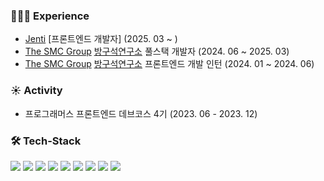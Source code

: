 ### 🧑🏻‍💻 Experience
- [Jenti](https://jenti.ai/) [프론트엔드 개발자] (2025. 03 ~ )
- [The SMC Group](https://thesmc.co.kr) [방구석연구소](https://www.banggooso.com) 풀스택 개발자 (2024. 06 ~ 2025. 03)
- [The SMC Group](https://thesmc.co.kr) [방구석연구소](https://www.banggooso.com) 프론트엔드 개발 인턴 (2024. 01 ~ 2024. 06)

### ☀️ Activity
- 프로그래머스 프론트엔드 데브코스 4기 (2023. 06 - 2023. 12)

### 🛠 Tech-Stack
<div style={display: flex}>
  <img src="https://img.shields.io/badge/JavaScript-F7DF1E?style=flat-badge&logo=JavaScript&logoColor=white"/>
  <img src="https://img.shields.io/badge/Typescript-3178C6?style=flat-square&amp;logo=Typescript&amp;logoColor=white">
  <img src="https://img.shields.io/badge/React-61DAFB?style=flat-badge&logo=React&logoColor=white"/>
  <img src="https://img.shields.io/badge/Next.js-000000?style=flat-square&amp;logo=Next.js&amp;logoColor=white">
  <img src="https://img.shields.io/badge/PHP-777BB4?style=flat-badge&logo=PHP&logoColor=white"/>
  <img src="https://img.shields.io/badge/Docker-2496ED?style=flat-square&logo=Docker&logoColor=white"/>
  <img src="https://img.shields.io/badge/MySQL-4479A1?style=flat-square&amp;logo=MySQL&amp;logoColor=white">
  <img src="https://img.shields.io/badge/Tailwind CSS-06B6D4?style=flat-square&amp;logo=Tailwind CSS&amp;logoColor=white">
  <img src="https://img.shields.io/badge/Git-F05032?style=flat-square&amp;logo=git&amp;logoColor=white">
</div>
